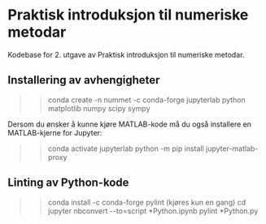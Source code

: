 # Praktisk introduksjon til numeriske metodar
Kodebase for 2. utgave av Praktisk introduksjon til numeriske metodar.

## Installering av avhengigheter
>> conda create -n nummet -c conda-forge jupyterlab python matplotlib numpy scipy sympy

Dersom du ønsker å kunne kjøre MATLAB-kode må du også installere en MATLAB-kjerne for Jupyter:
>> conda activate jupyterlab
>> python -m pip install jupyter-matlab-proxy

## Linting av Python-kode
>> conda install -c conda-forge pylint (kjøres kun en gang)
>> cd <kapittel> 
>> jupyter nbconvert --to=script *Python.ipynb
>> pylint *Python.py
